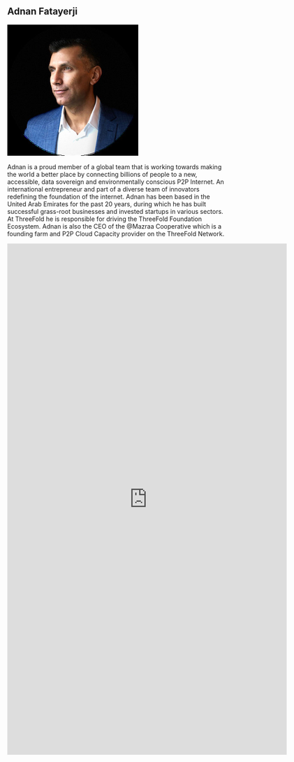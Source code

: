 ## Adnan Fatayerji

![](img/adnan_fatayerji.jpg)

Adnan is a proud member of a global team that is working towards making the world a better place by connecting billions of people to a new, accessible, data sovereign and environmentally conscious P2P Internet. An international entrepreneur and part of a diverse team of innovators redefining the foundation of the internet. Adnan has been based in the United Arab Emirates for the past 20 years, during which he has built successful grass-root businesses and invested startups in various sectors. At ThreeFold he is responsible for driving the ThreeFold Foundation Ecosystem. Adnan is also the CEO of the @Mazraa Cooperative which is a founding farm and P2P Cloud Capacity provider on the ThreeFold Network.


<iframe src="https://player.vimeo.com/video/413151305" width="640" height="1170" frameborder="0" allow="autoplay; fullscreen" allowfullscreen></iframe>